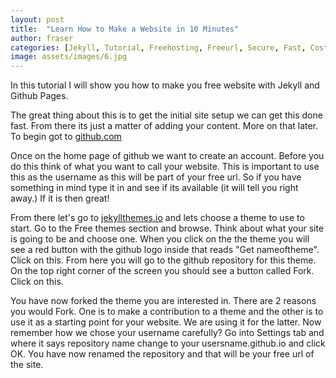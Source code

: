 ```yaml
---
layout: post
title:  "Learn How to Make a Website in 10 Minutes"
author: fraser
categories: [Jekyll, Tutorial, Freehosting, Freeurl, Secure, Fast, Costeffective, Reliable, Tenminutewebsite]
image: assets/images/6.jpg
---
```

In this tutorial I will show you how to make you free website with Jekyll and Github Pages.

The great thing about this is to get the initial site setup we can get this done fast. From there its just a matter of adding your content. More on that later. To begin got to [github.com](github.com) 

Once on the home page of github we want to create an account. Before you do this think of what you want to call your website. This is important to use this as the username as this will be part of your free url. So if you have something in mind type it in and see if its available (it will tell you right away.) If it is then great!

From there let's go to [jekyllthemes.io](jekyllthemes.io) and lets choose a theme to use to start. Go to the Free themes section and browse. Think about what your site is going to be and choose one. When you click on the the theme you will see a red button with the github logo inside that reads "Get nameoftheme". Click on this. From here you will go to the github repository for this theme. On the top right corner of the screen you should see a button called Fork. Click on this. 

You have now forked the theme you are interested in. There are 2 reasons you would Fork. One is to make a contribution to a theme and the other is to use it as a starting point for your website. We are using it for the latter. Now remember how we chose your username carefully? Go into  Settings tab and where it says repository name change to your usersname.github.io and click OK. You have now renamed the repository and that will be your free url of the site.
